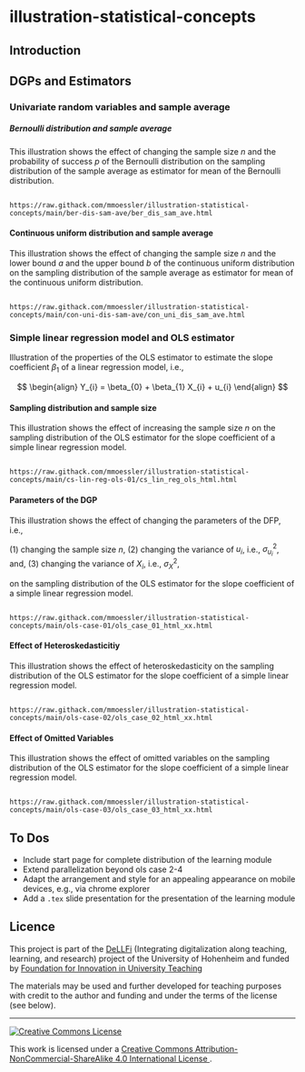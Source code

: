 # illustration-statistical-concepts

## Introduction

## DGPs and Estimators

### Univariate random variables and sample average

##### Bernoulli distribution and sample average

This illustration shows the effect of changing the sample size $n$ and the probability of success $p$ of the Bernoulli distribution on the sampling distribution of the sample average as estimator for mean of the Bernoulli distribution.

```

https://raw.githack.com/mmoessler/illustration-statistical-concepts/main/ber-dis-sam-ave/ber_dis_sam_ave.html

```

#### Continuous uniform distribution and sample average

This illustration shows the effect of changing the sample size $n$ and the lower bound $a$ and the upper bound $b$ of the continuous uniform distribution on the sampling distribution of the sample average as estimator for mean of the continuous uniform distribution.

```

https://raw.githack.com/mmoessler/illustration-statistical-concepts/main/con-uni-dis-sam-ave/con_uni_dis_sam_ave.html

```

### Simple linear regression model and OLS estimator

Illustration of the properties of the OLS estimator to estimate the slope coefficient $\beta_{1}$ of a linear regression model, i.e.,

$$
\begin{align}
Y_{i} = \beta_{0} + \beta_{1} X_{i} + u_{i}
\end{align}
$$

#### Sampling distribution and sample size

This illustration shows the effect of increasing the sample size $n$ on the sampling distribution of the OLS estimator for the slope coefficient of a simple linear regression model.

```

https://raw.githack.com/mmoessler/illustration-statistical-concepts/main/cs-lin-reg-ols-01/cs_lin_reg_ols_html.html

```

#### Parameters of the DGP

This illustration shows the effect of changing the parameters of the DFP, i.e.,  

(1) changing the sample size $n$,
(2) changing the variance of $u_{i}$, i.e., $\sigma_{u_{i}}^{2}$, and,
(3) changing the variance of $X_{i}$, i.e., $\sigma_{X}^{2}$, 

on the sampling distribution of the OLS estimator for the slope coefficient of a simple linear regression model.

```

https://raw.githack.com/mmoessler/illustration-statistical-concepts/main/ols-case-01/ols_case_01_html_xx.html

```

#### Effect of Heteroskedasticitiy

This illustration shows the effect of heteroskedasticity on the sampling distribution of the OLS estimator for the slope coefficient of a simple linear regression model.

```

https://raw.githack.com/mmoessler/illustration-statistical-concepts/main/ols-case-02/ols_case_02_html_xx.html

```

#### Effect of Omitted Variables

This illustration shows the effect of omitted variables on the sampling distribution of the OLS estimator for the slope coefficient of a simple linear regression model.

```

https://raw.githack.com/mmoessler/illustration-statistical-concepts/main/ols-case-03/ols_case_03_html_xx.html

```

## To Dos

* Include start page for complete distribution of the learning module
* Extend parallelization beyond ols case 2-4 
* Adapt the arrangement and style for an appealing appearance on mobile devices, e.g., via chrome explorer
* Add a `.tex` slide presentation for the presentation of the learning module

## Licence

This project is part of the [DeLLFi](https://www.uni-hohenheim.de/en/project-dellfi) (Integrating digitalization along teaching, learning, and research) project of the University of Hohenheim and funded by [Foundation for Innovation in University Teaching](https://stiftung-hochschullehre.de/)

The materials may be used and further developed for teaching purposes with credit to the author and funding and under the terms of the license (see below).

<hr>

<a rel="license" href="http://creativecommons.org/licenses/by-nc-sa/4.0/">
<img alt="Creative Commons License" style="border-width:0" src="https://i.creativecommons.org/l/by-nc-sa/4.0/88x31.png" />
</a>

<br />

This work is licensed under a
<a rel="license" href="http://creativecommons.org/licenses/by-nc-sa/4.0/">Creative Commons Attribution-NonCommercial-ShareAlike 4.0 International License
</a>.